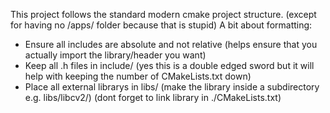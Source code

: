 This project follows the standard modern cmake project structure. (except for having no /apps/ folder because that is stupid) 
A bit about formatting:
- Ensure all includes are absolute and not relative (helps ensure that you actually import the library/header you want)
- Keep all .h files in include/ (yes this is a double edged sword but it will help with keeping the number of CMakeLists.txt down)
- Place all external librarys in libs/ (make the library inside a subdirectory e.g. libs/libcv2/) (dont forget to link library in ./CMakeLists.txt)